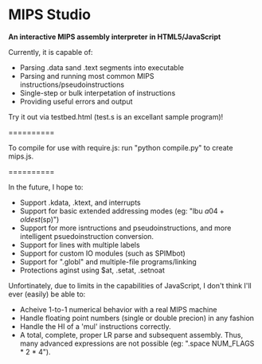 MIPS Studio
==========

**An interactive MIPS assembly interpreter in HTML5/JavaScript**

Currently, it is capable of:

- Parsing .data sand .text segments into executable
- Parsing and running most common MIPS instructions/pseudoinstructions
- Single-step or bulk interpetation of instructions
- Providing useful errors and output

Try it out via testbed.html (test.s is an excellant sample program)!

==========

To compile for use with require.js: run "python compile.py" to create mips.js.

==========

In the future, I hope to:

- Support .kdata, .ktext, and interrupts
- Support for basic extended addressing modes (eg: "lbu $a0 4+oldest($sp)")
- Support for more isntructions and pseudoinstructions, and more intelligent psuedoinstruction conversion.
- Support for lines with multiple labels
- Support for custom IO modules (such as SPIMbot)
- Support for ".globl" and multiple-file programs/linking
- Protections aginst using $at, .setat, .setnoat

Unfortinately, due to limits in the capabilities of JavaScript, I don't think I'll ever (easily) be able to:

- Acheive 1-to-1 numerical behavior with a real MIPS machine
- Handle floating point numbers (single or double precion) in any fashion
- Handle the HI of a 'mul' instructions correctly.
- A total, complete, proper LR parse and subsequent assembly. Thus, many advanced expressions are not possible (eg: ".space NUM_FLAGS * 2 * 4").